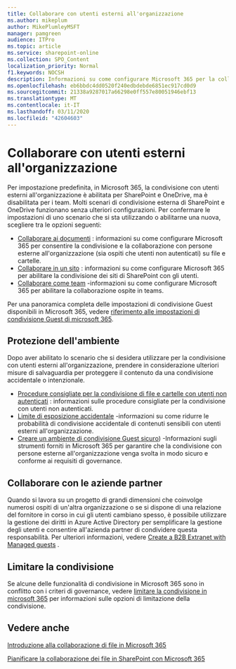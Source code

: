 ```yaml
---
title: Collaborare con utenti esterni all'organizzazione
ms.author: mikeplum
author: MikePlumleyMSFT
manager: pamgreen
audience: ITPro
ms.topic: article
ms.service: sharepoint-online
ms.collection: SPO_Content
localization_priority: Normal
f1.keywords: NOCSH
description: Informazioni su come configurare Microsoft 365 per la collaborazione con utenti esterni all'organizzazione.
ms.openlocfilehash: eb6bbdc4dd0520f240edbdebde6851ec917cd0d9
ms.sourcegitcommit: 21338a9287017a66298e0ff557e80051946ebf13
ms.translationtype: MT
ms.contentlocale: it-IT
ms.lasthandoff: 03/11/2020
ms.locfileid: "42604603"
---
```

# <a name="collaborating-with-people-outside-your-organization"></a>Collaborare con utenti esterni all'organizzazione

Per impostazione predefinita, in Microsoft 365, la condivisione con utenti esterni all'organizzazione è abilitata per SharePoint e OneDrive, ma è disabilitata per i team. Molti scenari di condivisione esterna di SharePoint e OneDrive funzionano senza ulteriori configurazioni. Per confermare le impostazioni di uno scenario che si sta utilizzando o abilitarne una nuova, scegliere tra le opzioni seguenti:

- [Collaborare ai documenti](collaborate-on-documents.md) : informazioni su come configurare Microsoft 365 per consentire la condivisione e la collaborazione con persone esterne all'organizzazione (sia ospiti che utenti non autenticati) su file e cartelle.
- [Collaborare in un sito](collaborate-in-site.md) : informazioni su come configurare Microsoft 365 per abilitare la condivisione dei siti di SharePoint con gli utenti.
- [Collaborare come team](collaborate-as-team.md) -informazioni su come configurare Microsoft 365 per abilitare la collaborazione ospite in teams.

Per una panoramica completa delle impostazioni di condivisione Guest disponibili in Microsoft 365, vedere [riferimento alle impostazioni di condivisione Guest di microsoft 365](microsoft-365-guest-settings.md).

## <a name="secure-your-environment"></a>Protezione dell'ambiente

Dopo aver abilitato lo scenario che si desidera utilizzare per la condivisione con utenti esterni all'organizzazione, prendere in considerazione ulteriori misure di salvaguardia per proteggere il contenuto da una condivisione accidentale o intenzionale.

- [Procedure consigliate per la condivisione di file e cartelle con utenti non autenticati](best-practices-anonymous-sharing.md) : informazioni sulle procedure consigliate per la condivisione con utenti non autenticati.
- [Limite di esposizione accidentale](share-limit-accidental-exposure.md) -informazioni su come ridurre le probabilità di condivisione accidentale di contenuti sensibili con utenti esterni all'organizzazione.
- [Creare un ambiente di condivisione Guest sicuro](create-secure-guest-sharing-environment.md)) -Informazioni sugli strumenti forniti in Microsoft 365 per garantire che la condivisione con persone esterne all'organizzazione venga svolta in modo sicuro e conforme ai requisiti di governance.

## <a name="collaborate-with-partner-companies"></a>Collaborare con le aziende partner

Quando si lavora su un progetto di grandi dimensioni che coinvolge numerosi ospiti di un'altra organizzazione o se si dispone di una relazione del fornitore in corso in cui gli utenti cambiano spesso, è possibile utilizzare la gestione dei diritti in Azure Active Directory per semplificare la gestione degli utenti e consentire all'azienda partner di condividere questa responsabilità. Per ulteriori informazioni, vedere [Create a B2B Extranet with Managed guests](b2b-extranet.md) .

## <a name="limit-sharing"></a>Limitare la condivisione

Se alcune delle funzionalità di condivisione in Microsoft 365 sono in conflitto con i criteri di governance, vedere [limitare la condivisione in microsoft 365](microsoft-365-limit-sharing.md) per informazioni sulle opzioni di limitazione della condivisione.

## <a name="see-also"></a>Vedere anche

[Introduzione alla collaborazione di file in Microsoft 365](https://docs.microsoft.com/sharepoint/intro-to-file-collaboration)

[Pianificare la collaborazione dei file in SharePoint con Microsoft 365](https://docs.microsoft.com/sharepoint/deploy-file-collaboration)
